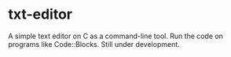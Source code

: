 # txt-editor
A simple text editor on C as a command-line tool.
Run the code on programs like Code::Blocks.
Still under development.
